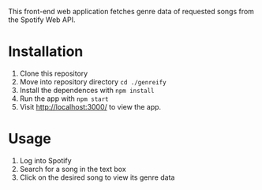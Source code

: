 This front-end web application fetches genre data of requested songs from the Spotify Web API.

# Installation

1. Clone this repository
2. Move into repository directory `cd ./genreify`
3. Install the dependences with `npm install` 
3. Run the app with `npm start`
4. Visit [http://localhost:3000/](http://localhost:3000) to view the app.

# Usage

1. Log into Spotify
2. Search for a song in the text box
3. Click on the desired song to view its genre data